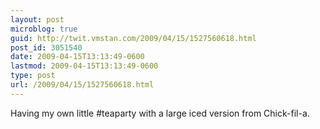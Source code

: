 ```yaml
---
layout: post
microblog: true
guid: http://twit.vmstan.com/2009/04/15/1527560618.html
post_id: 3051540
date: 2009-04-15T13:13:49-0600
lastmod: 2009-04-15T13:13:49-0600
type: post
url: /2009/04/15/1527560618.html
---
```

Having my own little #teaparty with a large iced version from Chick-fil-a.
